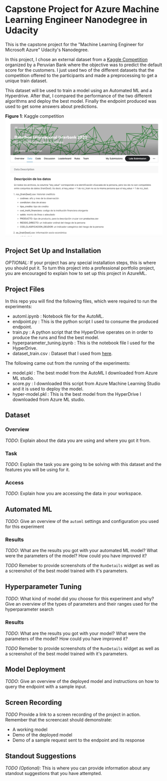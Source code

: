 # Capstone Project for Azure Machine Learning Engineer Nanodegree in Udacity

This is the capstone project for the "Machine Learning Engineer for Microsoft Azure" Udacity's Nanodegree. 

In this project, I chose an external dataset from a [Kaggle Competition](https://www.kaggle.com/c/interbank20) organized by a Peruvian Bank where the objective was to predict the default score for the customers. I just used two of the different datasets that the competition offered to the participants and made a preprocessing to get a unique train dataset. 

This dataset will be used to train a model using an Automated ML and a Hyperdrive. After that, I compared the performance of the
two different algorithms and deploy the best model. Finally the endpoint produced was used to get some answers about predictions.

**Figure 1**: Kaggle competition
<img src="img/datathon-ibk.png" width="800">

## Project Set Up and Installation
*OPTIONAL:* If your project has any special installation steps, this is where you should put it. To turn this project into a professional portfolio project, you are encouraged to explain how to set up this project in AzureML.

## Project Files 
In this repo you will find the following files, which were required to run the experiments:
* automl.ipynb :  Notebook file for the AutoML.
* endpoint.py : This is the python script I used to consume the produced endpoint.
* train.py : A python script that the HyperDrive operates on in order to produce the runs and find the best model.
* hyperparameter_tuning.ipynb : This is the notebook file I used for the HyperDrive. 
* dataset_train.csv : Dataset that I used from [here](https://www.kaggle.com/c/interbank20/data).

The following came out from the running of the experiments:
* model.pkl :  The best model from the AutoML I downloaded from Azure ML studio.
* score.py : I downloaded this script from Azure Machine Learning Studio and it is used to deploy the model.
* hyper-model.pkl : This is the best model from the HyperDrive I downloaded from Azure ML studio.



## Dataset

### Overview
*TODO*: Explain about the data you are using and where you got it from.

### Task
*TODO*: Explain the task you are going to be solving with this dataset and the features you will be using for it.

### Access
*TODO*: Explain how you are accessing the data in your workspace.

## Automated ML
*TODO*: Give an overview of the `automl` settings and configuration you used for this experiment

### Results
*TODO*: What are the results you got with your automated ML model? What were the parameters of the model? How could you have improved it?

*TODO* Remeber to provide screenshots of the `RunDetails` widget as well as a screenshot of the best model trained with it's parameters.

## Hyperparameter Tuning
*TODO*: What kind of model did you choose for this experiment and why? Give an overview of the types of parameters and their ranges used for the hyperparameter search


### Results
*TODO*: What are the results you got with your model? What were the parameters of the model? How could you have improved it?

*TODO* Remeber to provide screenshots of the `RunDetails` widget as well as a screenshot of the best model trained with it's parameters.

## Model Deployment
*TODO*: Give an overview of the deployed model and instructions on how to query the endpoint with a sample input.

## Screen Recording
*TODO* Provide a link to a screen recording of the project in action. Remember that the screencast should demonstrate:
- A working model
- Demo of the deployed  model
- Demo of a sample request sent to the endpoint and its response

## Standout Suggestions
*TODO (Optional):* This is where you can provide information about any standout suggestions that you have attempted.
